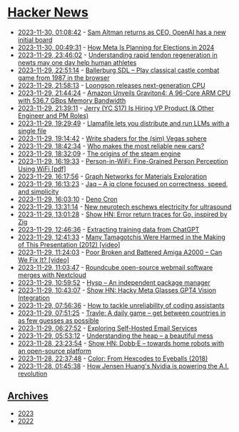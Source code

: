 # [Hacker News](https://kherrick.github.io/hacker-news/)

* [2023-11-30, 01:08:42](https://news.ycombinator.com/item?id=38467850) - [Sam Altman returns as CEO, OpenAI has a new initial board](https://openai.com/blog/sam-altman-returns-as-ceo-openai-has-a-new-initial-board)
* [2023-11-30, 00:49:31](https://news.ycombinator.com/item?id=38467699) - [How Meta Is Planning for Elections in 2024](https://about.fb.com/news/2023/11/how-meta-is-planning-for-elections-in-2024/)
* [2023-11-29, 23:46:02](https://news.ycombinator.com/item?id=38467079) - [Understanding rapid tendon regeneration in newts may one day help human athletes](https://bioengineer.org/understanding-rapid-tendon-regeneration-in-newts-may-one-day-help-human-athletes/)
* [2023-11-29, 22:51:14](https://news.ycombinator.com/item?id=38466431) - [Ballerburg SDL – Play classical castle combat game from 1987 in the browser](https://baller.tuxfamily.org/online/)
* [2023-11-29, 21:58:13](https://news.ycombinator.com/item?id=38465895) - [Loongson releases next-generation CPU](https://www.ecns.cn/news/sci-tech/2023-11-29/detail-ihcvixpi0428703.shtml)
* [2023-11-29, 21:44:24](https://news.ycombinator.com/item?id=38465736) - [Amazon Unveils Graviton4: A 96-Core ARM CPU with 536.7 GBps Memory Bandwidth](https://www.anandtech.com/show/21172/amazon-unveils-graviton4-a-96core-cpu-with-5367-gbs-memory-bandwidth)
* [2023-11-29, 21:39:11](https://news.ycombinator.com/item?id=38465693) - [Jerry (YC S17) Is Hiring VP Product (& Other Engineer and PM Roles)](https://jobs.ashbyhq.com/Jerry/921d3846-04e1-4430-a515-b91192a4993c)
* [2023-11-29, 19:29:49](https://news.ycombinator.com/item?id=38464057) - [Llamafile lets you distribute and run LLMs with a single file](https://github.com/Mozilla-Ocho/llamafile)
* [2023-11-29, 19:14:42](https://news.ycombinator.com/item?id=38463832) - [Write shaders for the (sim) Vegas sphere](https://whenistheweekend.com/theSphere.html)
* [2023-11-29, 18:42:34](https://news.ycombinator.com/item?id=38463355) - [Who makes the most reliable new cars?](https://www.consumerreports.org/cars/car-reliability-owner-satisfaction/who-makes-the-most-reliable-cars-a7824554938/)
* [2023-11-29, 18:32:09](https://news.ycombinator.com/item?id=38463195) - [The origins of the steam engine](https://rootsofprogress.org/steam-engine-origins)
* [2023-11-29, 16:19:33](https://news.ycombinator.com/item?id=38461344) - [Person-in-WiFi: Fine-Grained Person Perception Using WiFi [pdf]](https://www.ri.cmu.edu/app/uploads/2019/09/Person_in_WiFi_ICCV2019.pdf)
* [2023-11-29, 16:17:56](https://news.ycombinator.com/item?id=38461323) - [Graph Networks for Materials Exploration](https://deepmind.google/discover/blog/millions-of-new-materials-discovered-with-deep-learning/)
* [2023-11-29, 16:13:23](https://news.ycombinator.com/item?id=38461249) - [Jaq – A jq clone focused on correctness, speed, and simplicity](https://github.com/01mf02/jaq)
* [2023-11-29, 16:03:10](https://news.ycombinator.com/item?id=38461121) - [Deno Cron](https://deno.com/blog/cron)
* [2023-11-29, 13:31:14](https://news.ycombinator.com/item?id=38459090) - [New neurotech eschews electricity for ultrasound](https://spectrum.ieee.org/bci-ultrasound)
* [2023-11-29, 13:01:28](https://news.ycombinator.com/item?id=38458802) - [Show HN: Error return traces for Go, inspired by Zig](https://github.com/bracesdev/errtrace)
* [2023-11-29, 12:46:36](https://news.ycombinator.com/item?id=38458683) - [Extracting training data from ChatGPT](https://not-just-memorization.github.io/extracting-training-data-from-chatgpt.html)
* [2023-11-29, 12:41:33](https://news.ycombinator.com/item?id=38458651) - [Many Tamagotchis Were Harmed in the Making of This Presentation (2012) [video]](https://media.ccc.de/v/29c3-5088-en-many_tamagotchis_were_harmed_in_the_making_of_this_presentation_h264)
* [2023-11-29, 11:24:03](https://news.ycombinator.com/item?id=38458093) - [Poor Broken and Battered Amiga A2000 – Can We Fix It? [video]](https://www.youtube.com/watch?v=2VFNEhab_lk)
* [2023-11-29, 11:03:47](https://news.ycombinator.com/item?id=38457953) - [Roundcube open-source webmail software merges with Nextcloud](https://www.phoronix.com/news/Roundcube-Nextcloud)
* [2023-11-29, 10:59:52](https://news.ycombinator.com/item?id=38457926) - [Hysp – An independent package manager](https://github.com/pwnwriter/hysp)
* [2023-11-29, 10:43:07](https://news.ycombinator.com/item?id=38457815) - [Show HN: Hacky Meta Glasses GPT4 Vision Integration](https://github.com/dcrebbin/meta-vision-api)
* [2023-11-29, 07:56:36](https://news.ycombinator.com/item?id=38456726) - [How to tackle unreliability of coding assistants](https://martinfowler.com/articles/exploring-gen-ai.html#memo-08)
* [2023-11-29, 07:51:25](https://news.ycombinator.com/item?id=38456692) - [Travle: A daily game – get between countries in as few guesses as possible](https://imois.in/games/travle/)
* [2023-11-29, 06:27:52](https://news.ycombinator.com/item?id=38456230) - [Exploring Self-Hosted Email Services](https://synergeticlabs.com/email-alchemy/)
* [2023-11-29, 05:53:12](https://news.ycombinator.com/item?id=38456021) - [Understanding the heap – a beautiful mess](https://jackfromeast.site/2023-01/understand-the-heap-a-beautiful-mess.html)
* [2023-11-28, 23:23:54](https://news.ycombinator.com/item?id=38453047) - [Show HN: Dobb·E – towards home robots with an open-source platform](https://dobb-e.com/)
* [2023-11-28, 22:37:48](https://news.ycombinator.com/item?id=38452443) - [Color: From Hexcodes to Eyeballs (2018)](https://jamie-wong.com/post/color/)
* [2023-11-28, 01:45:38](https://news.ycombinator.com/item?id=38441242) - [How Jensen Huang's Nvidia is powering the A.I. revolution](https://www.newyorker.com/magazine/2023/12/04/how-jensen-huangs-nvidia-is-powering-the-ai-revolution)

## [Archives](archives/index.md)

* [2023](archives/2023/index.md)
* [2022](archives/2022/index.md)
